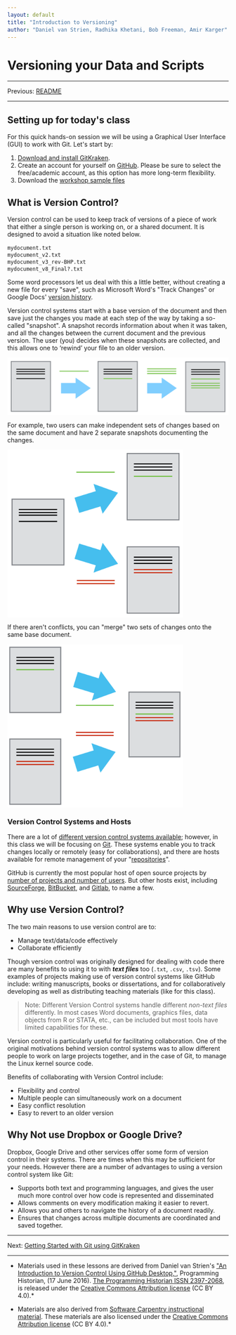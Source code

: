 ```yaml
---
layout: default
title: "Introduction to Versioning"
author: "Daniel van Strien, Radhika Khetani, Bob Freeman, Amir Karger"
---
```


#  Versioning your Data and Scripts

***
Previous: [README](README.md)

***

## Setting up for today's class

For this quick hands-on session we will be using a Graphical User Interface (GUI) to work with Git. Let's start by:
1. [Download and install GitKraken](https://gitkraken.com/download). 
2. Create an account for yourself on [GitHub](http://github.com). Please be sure to select the free/academic account, as this option has more long-term flexibility.
3. Download the [workshop sample files](https://github.com/hbs-rcs/versioning_data_scripts/raw/master/data/DataFest2017.zip)

## What is Version Control?

Version control can be used to keep track of versions of a piece of work that either a single person is working on, or a shared document. It is designed to avoid a situation like noted below.

```
mydocument.txt
mydocument_v2.txt
mydocument_v3_rev-BHP.txt
mydocument_v8_Final?.txt
```
Some word processors let us deal with this a little better, without creating a new file for every "save", such as Microsoft Word's "Track Changes" or Google Docs' [version history](https://support.google.com/docs/answer/190843?hl=en).

Version control systems start with a base version of the document and then save just the changes you made at each step of the way by taking a so-called "snapshot". A snapshot records information about when it was taken, and all the changes between the current document and the previous version. The user (you) decides when these snapshots are collected, and this allows one to ‘rewind’ your file to an older version. 

<img src="img/play-changes.png" width="600" align="center">

For example, two users can make independent sets of changes based on the same document and have 2 separate snapshots documenting the changes.

<img src="img/versions.png" width="400" align="center">

If there aren't conflicts, you can "merge" two sets of changes onto the same base document.

<img src="img/merged_example.png" width="400" align="center">

### Version Control Systems and Hosts

There are a lot of [different version control systems available](https://en.wikipedia.org/wiki/List_of_version_control_software); however, in this class we will be focusing on [Git](git-scm.com). These systems enable you to track changes locally or remotely (easy for collaborations), and there are hosts available for remote management of your "[repositories](https://en.wikipedia.org/wiki/Repository_(version_control))".

GitHub is currently the most popular host of open source projects by [number of projects and number of users](https://en.wikipedia.org/wiki/Comparison_of_source_code_hosting_facilities#Popularity). But other hosts exist, including [SourceForge](https://sourceforge.net/), [BitBucket](https://bitbucket.org/), and [Gitlab](https://about.gitlab.com/), to name a few.

## Why use Version Control?

The two main reasons to use version control are to:

* Manage text/data/code effectively 
* Collaborate efficiently

Though version control was originally designed for dealing with code there are many benefits to using it to with ***text files*** too (`.txt`, `.csv`, `.tsv`). Some examples of projects making use of version control systems like GitHub include: writing manuscripts, books or dissertations, and for collaboratively developing as well as distributing teaching materials (like for this class).

> Note: Different Version Control systems handle different *non-text files* differently. 
> In most cases Word documents, graphics files, data objects from R or STATA, etc., can be included but most tools have limited capabilities for these.

Version control is particularly useful for facilitating collaboration. One of the original motivations behind version control systems was to allow different people to work on large projects together, and in the case of Git, to manage the Linux kernel source code. 

Benefits of collaborating with Version Control include:

* Flexibility and control
* Multiple people can simultaneously work on a document
* Easy conflict resolution 
* Easy to revert to an older version

## Why Not use Dropbox or Google Drive?

Dropbox, Google Drive and other services offer some form of version control in their systems. There are times when this may be sufficient for your needs. However there are a number of advantages to using a version control system like Git:

* Supports both text and programming languages, and gives the user much more control over how code is represented and disseminated
* Allows comments on every modification making it easier to revert. 
* Allows you and others to navigate the history of a document readily.
* Ensures that changes across multiple documents are coordinated and saved together.

***
Next: [Getting Started with Git using GitKraken](02_GitKraken.md)

***

* Materials used in these lessons are derived from Daniel van Strien's ["An Introduction to Version Control Using GitHub Desktop,"](http://programminghistorian.org/lessons/getting-started-with-github-desktop), Programming Historian, (17 June 2016). [The Programming Historian ISSN 2397-2068](http://programminghistorian.org/), is released under the [Creative Commons Attribution license](https://creativecommons.org/licenses/by/4.0/) (CC BY 4.0).*

* Materials are also derived from [Software Carpentry instructional material](https://swcarpentry.github.io/git-novice/). These materials are also licensed under the [Creative Commons Attribution license](https://creativecommons.org/licenses/by/4.0/) (CC BY 4.0).*

